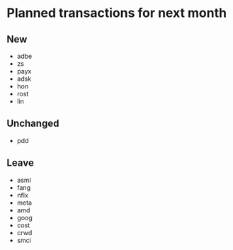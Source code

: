# Planned transactions for next month

## New
+ adbe
+ zs
+ payx
+ adsk
+ hon
+ rost
+ lin
## Unchanged
* pdd
## Leave
- asml
- fang
- nflx
- meta
- amd
- goog
- cost
- crwd
- smci